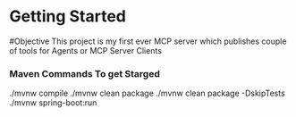 # Getting Started
#Objective
This project is my first ever MCP server which publishes couple of tools for Agents or MCP Server Clients


### Maven Commands To get Starged
./mvnw compile
./mvnw clean package
./mvnw clean package -DskipTests
./mvnw spring-boot:run

